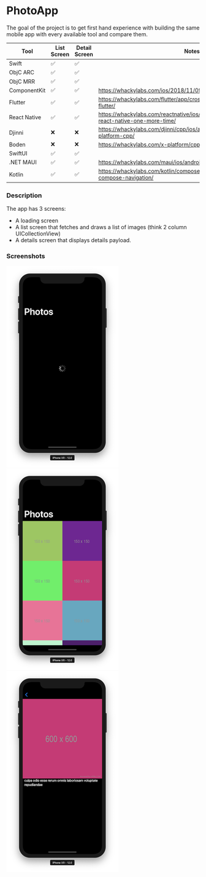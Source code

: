 # PhotoApp

The goal of the project is to get first hand experience with building the same mobile app with every available tool and compare them.

| Tool         | List Screen | Detail Screen | Notes                                                                                          |
|--------------|-------------|---------------|------------------------------------------------------------------------------------------------|
| Swift        | ✅           | ✅             |                                                                                                |
| ObjC ARC     | ✅           | ✅             |                                                                                                |
| ObjC MRR     | ✅           | ✅             |                                                                                                |
| ComponentKit | ✅           | ✅             | https://whackylabs.com/ios/2018/11/09/hello-component-kit/                                     |
| Flutter      | ✅           | ✅             | https://whackylabs.com/flutter/app/cross-platform/2018/12/14/hello-flutter/                    |
| React Native | ✅           | ✅             | https://whackylabs.com/reactnative/ios/android/js/2024/01/15/hello-react-native-one-more-time/ |
| Djinni       | ❌           | ❌             | https://whackylabs.com/djinni/cpp/ios/android/2018/11/23/cross-platform-cpp/                   |
| Boden        | ❌           | ❌             | https://whackylabs.com/x-platform/cpp/2019/06/01/cpp-x-platform/                               |
| SwiftUI      | ✅           | ✅             |                                                                                                |
| .NET MAUI    | ✅           | ✅             | https://whackylabs.com/maui/ios/android/2024/01/23/hello-maui/                                 |
| Kotlin       | ✅           | ✅             | https://whackylabs.com/kotlin/compose/navigation/2024/08/16/jetpack-compose-navigation/        |

### Description

The app has 3 screens:

* A loading screen
* A list screen that fetches and draws a list of images (think 2 column UICollectionView)
* A details screen that displays details payload.

### Screenshots

![Loading](screenshots/00_Loading.png)
![List](screenshots/01_Home.png)
![Details](screenshots/02_Details.png)
